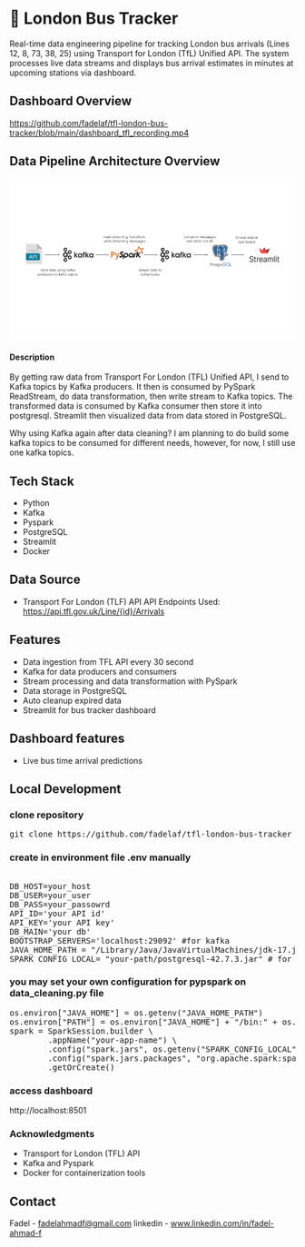 
# 🚌 London Bus Tracker

Real-time data engineering pipeline for tracking London bus arrivals (Lines 12, 8, 73, 38, 25) using Transport for London (TfL) Unified API. 
The system processes live data streams and displays bus arrival estimates in minutes at upcoming stations via dashboard.


## Dashboard Overview

https://github.com/fadelaf/tfl-london-bus-tracker/blob/main/dashboard_tfl_recording.mp4

## Data Pipeline Architecture Overview

<img src="./data-tfl-pipeline.png" alt="Data Pipeline" width="800"/>

#### Description
By getting raw data from Transport For London (TFL) Unified API, I send to Kafka topics by Kafka producers.
It then is consumed by PySpark ReadStream, do data transformation, then write stream to Kafka topics.
The transformed data is consumed by Kafka consumer then store it into postgresql.
Streamlit then visualized data from data stored in PostgreSQL.

Why using Kafka again after data cleaning?
I am planning to do build some kafka topics to be consumed for different needs,
however, for now, I still use one kafka topics.


## Tech Stack
- Python
- Kafka
- Pyspark
- PostgreSQL
- Streamlit
- Docker

## Data Source

- Transport For London (TLF) API
    API Endpoints Used: https://api.tfl.gov.uk/Line/{id}/Arrivals

## Features
- Data ingestion from TFL API every 30 second
- Kafka for data producers and consumers
- Stream processing and data transformation with PySpark
- Data storage in PostgreSQL
- Auto cleanup expired data
- Streamlit for bus tracker dashboard

## Dashboard features
- Live bus time arrival predictions

## Local Development

### clone repository
<pre>git clone https://github.com/fadelaf/tfl-london-bus-tracker</pre>

### create in environment file .env manually
<pre> 
DB_HOST=your_host 
DB_USER=your_user 
DB_PASS=your_passowrd 
API_ID='your API id' 
API_KEY='your API key' 
DB_MAIN='your db' 
BOOTSTRAP_SERVERS='localhost:29092' #for kafka 
JAVA_HOME_PATH = "/Library/Java/JavaVirtualMachines/jdk-17.jdk/Contents/Home"  #for connect to java virtual machine 
SPARK_CONFIG_LOCAL= "your-path/postgresql-42.7.3.jar" # for postgresql jar 
</pre>

### you may set your own configuration for pypspark on data_cleaning.py file
<pre>os.environ["JAVA_HOME"] = os.getenv("JAVA_HOME_PATH")
os.environ["PATH"] = os.environ["JAVA_HOME"] + "/bin:" + os.environ["PATH"]
spark = SparkSession.builder \
        .appName("your-app-name") \
        .config("spark.jars", os.getenv("SPARK_CONFIG_LOCAL"))\
        .config("spark.jars.packages", "org.apache.spark:spark-sql-kafka-0-10_2.12:3.5.0") \
        .getOrCreate()
</pre>

### access dashboard
http://localhost:8501

### Acknowledgments
- Transport for London (TFL) API
- Kafka and Pyspark
- Docker for containerization tools

## Contact
Fadel - fadelahmadf@gmail.com
linkedin - www.linkedin.com/in/fadel-ahmad-f
